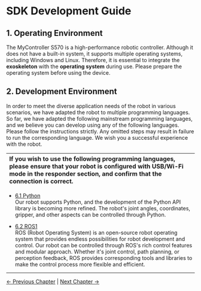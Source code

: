 # SDK Development Guide

## 1. Operating Environment

The MyController S570 is a high-performance robotic controller. Although it does not have a built-in system, it supports multiple operating systems, including Windows and Linux. Therefore, it is essential to integrate the **exoskeleton** with the **operating system** during use. Please prepare the operating system before using the device.

## 2. Development Environment

In order to meet the diverse application needs of the robot in various scenarios, we have adapted the robot to multiple programming languages. So far, we have adapted the following mainstream programming languages, and we believe you can develop using any of the following languages. Please follow the instructions strictly. Any omitted steps may result in failure to run the corresponding language. We wish you a successful experience with the robot.

| **If you wish to use the following programming languages, please ensure that your robot is configured with USB/Wi-Fi mode in the responder section, and confirm that the connection is correct.** |
| :------------------------------------------------------------------------------------------------------------- |

- [6.1 Python](./5.1-BasedOnPythonDevelopmentAndUse/1_download.md)<br>
  Our robot supports Python, and the development of the Python API library is becoming more refined. The robot's joint angles, coordinates, gripper, and other aspects can be controlled through Python.<br>

- [6.2 ROS1](./5.2-DevelopmentAndUseBasedOnROS1/1_download.md)<br>
  ROS (Robot Operating System) is an open-source robot operating system that provides endless possibilities for robot development and control. Our robot can be controlled through ROS's rich control features and modular approach. Whether it's joint control, path planning, or perception feedback, ROS provides corresponding tools and libraries to make the control process more flexible and efficient.<br>

<!-- - [6.3 Communication](./5.4-DevelopmentBasedOnCommunicationProtocolPackage//5.4.1-CommunicationDoc.md)<br>
  If you have a certain understanding of information theory, encoding, and robot communication, you should understand that all communication stems from data transmission. To facilitate users in operating the robot, we have made available a communication protocol based on serial communication. You can use a serial port assistant or encapsulate it in any programming language you are familiar with to control the robot. -->

---

[← Previous Chapter](../5-BasicFunctions/5.1-Minirobot/README.md) | [Next Chapter →](../7-SuccessfulCases/7-SuccessfulCases.md)
